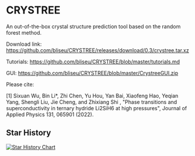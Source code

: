 # CRYSTREE

An out-of-the-box crystal structure prediction tool based on the random forest method.

Download link:
https://github.com/bliseu/CRYSTREE/releases/download/0.3/crystree.tar.xz

Tutorials:
https://github.com/bliseu/CRYSTREE/blob/master/tutorials.md

GUI:
https://github.com/bliseu/CRYSTREE/blob/master/CrystreeGUI.zip

Please cite:

[1] Sixuan Wu, Bin Li*, Zhi Chen, Yu Hou, Yan Bai, Xiaofeng Hao, Yeqian Yang, Shengli Liu, Jie Cheng, and Zhixiang Shi , "Phase transitions and superconductivity in ternary hydride Li2SiH6 at high pressures", Journal of Applied Physics 131, 065901 (2022).

## Star History

[![Star History Chart](https://api.star-history.com/svg?repos=bliseu/CRYSTREE&type=Date)](https://star-history.com/#bliseu/CRYSTREE&Date)
